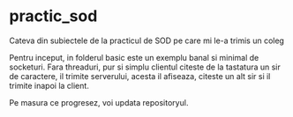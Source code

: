practic_sod
===========

Cateva din subiectele de la practicul de SOD pe care mi le-a trimis un coleg

Pentru inceput, in folderul basic este un exemplu banal si minimal de socketuri. Fara threaduri, pur si simplu
clientul citeste de la tastatura un sir de caractere, il trimite serverului, acesta il afiseaza, citeste un alt sir
si il trimite inapoi la client. 

Pe masura ce progresez, voi updata repositoryul. 
